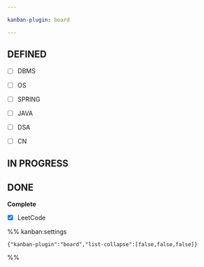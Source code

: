 ```yaml
---

kanban-plugin: board

---
```


## DEFINED

- [ ] DBMS
- [ ] OS
- [ ] SPRING
- [ ] JAVA
- [ ] DSA
- [ ] CN


## IN PROGRESS



## DONE

**Complete**
- [x] LeetCode




%% kanban:settings
```
{"kanban-plugin":"board","list-collapse":[false,false,false]}
```
%%